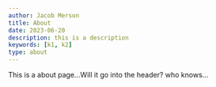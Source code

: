 ```yaml
---
author: Jacob Merson
title: About
date: 2023-06-20
description: this is a description
keywords: [k1, k2]
type: about
---
```


This is a about page...Will it go into the header? who knows...